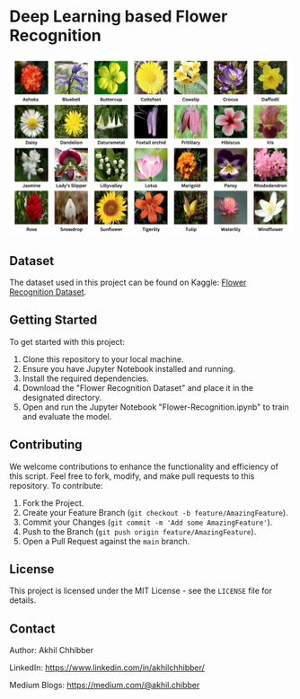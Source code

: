 # Deep Learning based Flower Recognition
<p align="center">
  <img src="https://github.com/akhilchibber/Flower-Recognition/blob/main/Flowers.png?raw=true" alt="earthml Logo">
</p>

## Dataset
The dataset used in this project can be found on Kaggle: [Flower Recognition Dataset](https://www.kaggle.com/datasets/alxmamaev/flowers-recognition). 

## Getting Started
To get started with this project:

1. Clone this repository to your local machine.
2. Ensure you have Jupyter Notebook installed and running.
3. Install the required dependencies.
4. Download the "Flower Recognition Dataset" and place it in the designated directory.
5. Open and run the Jupyter Notebook "Flower-Recognition.ipynb" to train and evaluate the model.

## Contributing
We welcome contributions to enhance the functionality and efficiency of this script. Feel free to fork, modify, and make pull requests to this repository. To contribute:

1. Fork the Project.
2. Create your Feature Branch (`git checkout -b feature/AmazingFeature`).
3. Commit your Changes (`git commit -m 'Add some AmazingFeature'`).
4. Push to the Branch (`git push origin feature/AmazingFeature`).
5. Open a Pull Request against the `main` branch.

## License

This project is licensed under the MIT License - see the `LICENSE` file for details.

## Contact

Author: Akhil Chhibber

LinkedIn: https://www.linkedin.com/in/akhilchhibber/

Medium Blogs: https://medium.com/@akhil.chibber

